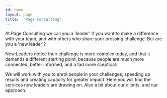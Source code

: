 ```yaml
---
id: home
layout: page
title:  "Page Consulting"
---
```


At Page Consulting we call you a 'leader' if you want to make a difference with your team, and with others who share your pressing challenge. But are you a 'new leader'? 

New Leaders notice their challenge is more complex today, and that it demands a different starting point, because people are much more connected, better informed, and a tad more sceptical.

We will work with you to enrol people in your challenges, speeding up results and creating capacity for greater impact. Here you will find the services new leaders are drawing on. Also a bit about our clients, and our approach.



